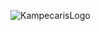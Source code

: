 ![KampecarisLogo](https://github.com/mahdiyargit/Kampecaris/assets/15168602/ab93676f-a94c-4bce-aa1a-269a3b529dfe)
